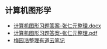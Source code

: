 ## 计算机图形学

- [计算机图形习题答案-张仁元整理.docx](http://openpublic.oss-cn-shanghai.aliyuncs.com/2018-jxjy/%E8%AE%A1%E7%AE%97%E6%9C%BA%E5%9B%BE%E5%BD%A2/%E8%AE%A1%E7%AE%97%E6%9C%BA%E5%9B%BE%E5%BD%A2%E4%B9%A0%E9%A2%98%E7%AD%94%E6%A1%88-%E5%BC%A0%E4%BB%81%E5%85%83%E6%95%B4%E7%90%86.pdf)
- [计算机图形习题答案-张仁元整理.pdf](http://openpublic.oss-cn-shanghai.aliyuncs.com/2018-jxjy/%E8%AE%A1%E7%AE%97%E6%9C%BA%E5%9B%BE%E5%BD%A2/%E8%AE%A1%E7%AE%97%E6%9C%BA%E5%9B%BE%E5%BD%A2%E4%B9%A0%E9%A2%98%E7%AD%94%E6%A1%88-%E5%BC%A0%E4%BB%81%E5%85%83%E6%95%B4%E7%90%86.docx)
- [梅园浩整理有道云笔记](https://note.youdao.com/share/index.html?id=4c1dedf41ac8ee1eb24dd5e1a54b89f5&type=note#/)